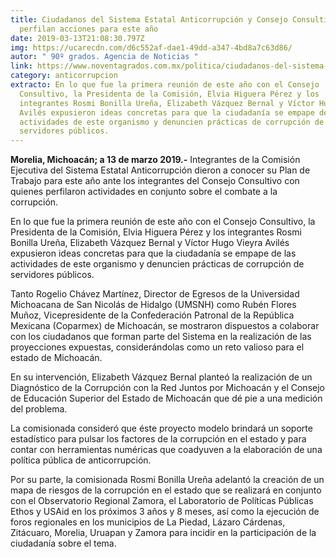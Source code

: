 ```yaml
---
title: Ciudadanos del Sistema Estatal Anticorrupción y Consejo Consultivo
  perfilan acciones para este año
date: 2019-03-13T21:08:30.797Z
img: https://ucarecdn.com/d6c552af-dae1-49dd-a347-4bd8a7c63d86/
autor: " 90º grados. Agencia de Noticias "
link: https://www.noventagrados.com.mx/politica/ciudadanos-del-sistema-estatal-anticorrupcion-y-consejo-consultivo-perfilan-acciones-para-este-ano.htm
category: anticorrupcion
extracto: En lo que fue la primera reunión de este año con el Consejo
  Consultivo, la Presidenta de la Comisión, Elvia Higuera Pérez y los
  integrantes Rosmi Bonilla Ureña, Elizabeth Vázquez Bernal y Víctor Hugo Vieyra
  Avilés expusieron ideas concretas para que la ciudadanía se empape de las
  actividades de este organismo y denuncien prácticas de corrupción de
  servidores públicos.
---
```

**Morelia, Michoacán; a 13 de marzo 2019.-** Integrantes de la Comisión Ejecutiva del Sistema Estatal Anticorrupción dieron a conocer su Plan de Trabajo para este año ante los integrantes del Consejo Consultivo con quienes perfilaron actividades en conjunto sobre el combate a la corrupción.

En lo que fue la primera reunión de este año con el Consejo Consultivo, la Presidenta de la Comisión, Elvia Higuera Pérez y los integrantes Rosmi Bonilla Ureña, Elizabeth Vázquez Bernal y Víctor Hugo Vieyra Avilés expusieron ideas concretas para que la ciudadanía se empape de las actividades de este organismo y denuncien prácticas de corrupción de servidores públicos.

Tanto Rogelio Chávez Martínez, Director de Egresos de la Universidad Michoacana de San Nicolás de Hidalgo (UMSNH) como Rubén Flores Muñoz, Vicepresidente de la Confederación Patronal de la República Mexicana (Coparmex) de Michoacán, se mostraron dispuestos a colaborar con los ciudadanos que forman parte del Sistema en la realización de las proyecciones expuestas, considerándolas como un reto valioso para el estado de Michoacán.

En su intervención, Elizabeth Vázquez Bernal planteó la realización de un Diagnóstico de la Corrupción con la Red Juntos por Michoacán y el Consejo de Educación Superior del Estado de Michoacán que dé pie a una medición del problema.

La comisionada consideró que éste proyecto modelo brindará un soporte estadístico para pulsar los factores de la corrupción en el estado y para contar con herramientas numéricas que coadyuven a la elaboración de una política pública de anticorrupción.

Por su parte, la comisionada Rosmi Bonilla Ureña adelantó la creación de un mapa de riesgos de la corrupción en el estado que se realizará en conjunto con el Observatorio Regional Zamora, el Laboratorio de Políticas Públicas Ethos y USAid en los próximos 3 años y 8 meses, así como la ejecución de foros regionales en los municipios de La Piedad, Lázaro Cárdenas, Zitácuaro, Morelia, Uruapan y Zamora para incidir en la participación de la ciudadanía sobre el tema.